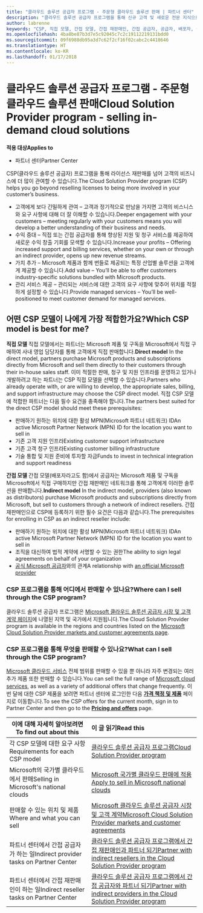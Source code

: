 ```yaml
---
title: "클라우드 솔루션 공급자 프로그램 - 주문형 클라우드 솔루션 판매 | 파트너 센터"
description: "클라우드 솔루션 공급자 프로그램을 통해 신규 고객 및 새로운 전문 지식으로 비즈니스를 성장시킬 수 있습니다."
author: labrenne
keywords: "CSP, 직접 모델, 간접 모델, 간접 재판매인, 간접 공급자, 공급자, 배포자, 클라우드 솔루션 공급자 프로그램"
ms.openlocfilehash: 4ba8be87b3d7e5c92045c7c2c19112219131bdd0
ms.sourcegitcommit: 09f6988db95a3d7c62f2cf16f02cabc2c4418646
ms.translationtype: HT
ms.contentlocale: ko-KR
ms.lasthandoff: 01/17/2018
---
```

# <a name="cloud-solution-provider-program---selling-in-demand-cloud-solutions"></a><span data-ttu-id="6f90b-104">클라우드 솔루션 공급자 프로그램 - 주문형 클라우드 솔루션 판매</span><span class="sxs-lookup"><span data-stu-id="6f90b-104">Cloud Solution Provider program - selling in-demand cloud solutions</span></span> 

**<span data-ttu-id="6f90b-105">적용 대상</span><span class="sxs-lookup"><span data-stu-id="6f90b-105">Applies to</span></span>**

-  <span data-ttu-id="6f90b-106">파트너 센터</span><span class="sxs-lookup"><span data-stu-id="6f90b-106">Partner Center</span></span>

<span data-ttu-id="6f90b-107">CSP(클라우드 솔루션 공급자) 프로그램을 통해 라이선스 재판매를 넘어 고객의 비즈니스에 더 많이 관여할 수 있습니다.</span><span class="sxs-lookup"><span data-stu-id="6f90b-107">The Cloud Solution Provider program (CSP) helps you go beyond reselling licenses to being more involved in your customer’s business.</span></span>
 
- <span data-ttu-id="6f90b-108">고객에게 보다 긴밀하게 관여 – 고객과 정기적으로 만남을 가지면 고객의 비스니스와 요구 사항에 대해 더 잘 이해할 수 있습니다.</span><span class="sxs-lookup"><span data-stu-id="6f90b-108">Deeper engagement with your customers – meeting regularly with your customers means you will develop a better understanding of their business and needs.</span></span>
- <span data-ttu-id="6f90b-109">수익 증대 – 직접 또는 간접 공급자를 통해 향상된 지원 및 청구 서비스를 제공하여 새로운 수익 창출 기회를 모색할 수 있습니다.</span><span class="sxs-lookup"><span data-stu-id="6f90b-109">Increase your profits – Offering increased support and billing services, whether on your own or through an indirect provider, opens up new revenue streams.</span></span>  
- <span data-ttu-id="6f90b-110">가치 추가 – Microsoft 제품과 함께 번들로 제공되는 특정 산업별 솔루션을 고객에게 제공할 수 있습니다.</span><span class="sxs-lookup"><span data-stu-id="6f90b-110">Add value – You’ll be able to offer customers industry-specific solutions bundled with Microsoft products.</span></span>
- <span data-ttu-id="6f90b-111">관리 서비스 제공 – 관리되는 서비스에 대한 고객의 요구 사항에 맞추어 위치를 적절하게 설정할 수 있습니다.</span><span class="sxs-lookup"><span data-stu-id="6f90b-111">Provide managed services – You’ll be well-positioned to meet customer demand for managed services.</span></span> 

## <a name="which-csp-model-is-best-for-me"></a><span data-ttu-id="6f90b-112">어떤 CSP 모델이 나에게 가장 적합한가요?</span><span class="sxs-lookup"><span data-stu-id="6f90b-112">Which CSP model is best for me?</span></span>

<span data-ttu-id="6f90b-113">**직접 모델** 직접 모델에서는 파트너는 Microsoft 제품 및 구독을 Microsoft에서 직접 구매하여 사내 영업 담당자를 통해 고객에게 직접 판매합니다.</span><span class="sxs-lookup"><span data-stu-id="6f90b-113">**Direct model** In the direct model, partners purchase Microsoft products and subscriptions directly from Microsoft and sell them directly to their customers through their in-house sales staff.</span></span> <span data-ttu-id="6f90b-114">이미 적절한 판매, 청구 및 지원 인프라를 운영하고 있거나 개발하려고 하는 파트너는 CSP 직접 모델을 선택할 수 있습니다.</span><span class="sxs-lookup"><span data-stu-id="6f90b-114">Partners who already operate with, or are willing to develop, the appropriate sales, billing, and support infrastructure may choose the CSP direct model.</span></span> <span data-ttu-id="6f90b-115">직접 CSP 모델에 적합한 파트너는 다음 필수 요건을 충족해야 합니다.</span><span class="sxs-lookup"><span data-stu-id="6f90b-115">The partners best suited for the direct CSP model should meet these prerequisites:</span></span>

- <span data-ttu-id="6f90b-116">판매하기 원하는 위치에 대한 활성 MPN(Microsoft 파트너 네트워크) ID</span><span class="sxs-lookup"><span data-stu-id="6f90b-116">An active Microsoft Partner Network (MPN) ID for the location you want to sell in</span></span>
- <span data-ttu-id="6f90b-117">기존 고객 지원 인프라</span><span class="sxs-lookup"><span data-stu-id="6f90b-117">Existing customer support infrastructure</span></span>
- <span data-ttu-id="6f90b-118">기존 고객 청구 인프라</span><span class="sxs-lookup"><span data-stu-id="6f90b-118">Existing customer billing infrastructure</span></span>
- <span data-ttu-id="6f90b-119">기술 통합 및 지원 준비에 투자할 자금</span><span class="sxs-lookup"><span data-stu-id="6f90b-119">Funds to invest in technical integration and support readiness</span></span>

<span data-ttu-id="6f90b-120">**간접 모델** 간접 모델(배포자라고도 함)에서 공급자는 Microsoft 제품 및 구독을 Microsoft에서 직접 구매하지만 간접 재판매인 네트워크를 통해 고객에게 이러한 솔루션을 판매합니다.</span><span class="sxs-lookup"><span data-stu-id="6f90b-120">**Indirect model** In the indirect model, providers (also known as distributors) purchase Microsoft products and subscriptions directly from Microsoft, but sell to customers through a network of indirect resellers.</span></span> <span data-ttu-id="6f90b-121">간접 재판매인으로 CSP에 등록하기 위한 필수 요건은 다음과 같습니다.</span><span class="sxs-lookup"><span data-stu-id="6f90b-121">The prerequisites for enrolling in CSP as an indirect reseller include:</span></span>

- <span data-ttu-id="6f90b-122">판매하기 원하는 위치에 대한 활성 MPN(Microsoft 파트너 네트워크) ID</span><span class="sxs-lookup"><span data-stu-id="6f90b-122">An active Microsoft Partner Network (MPN) ID for the location you want to sell in</span></span>
- <span data-ttu-id="6f90b-123">조직을 대신하여 법적 계약에 서명할 수 있는 권한</span><span class="sxs-lookup"><span data-stu-id="6f90b-123">The ability to sign legal agreements on behalf of your organization</span></span>
- <span data-ttu-id="6f90b-124">[공식 Microsoft 공급자](https://partnercenter.microsoft.com/partner/find-a-provider)와의 관계</span><span class="sxs-lookup"><span data-stu-id="6f90b-124">A relationship with [an official Microsoft provider](https://partnercenter.microsoft.com/partner/find-a-provider)</span></span>

### <a name="where-can-i-sell-through-the-csp-program"></a><span data-ttu-id="6f90b-125">CSP 프로그램을 통해 어디에서 판매할 수 있나요?</span><span class="sxs-lookup"><span data-stu-id="6f90b-125">Where can I sell through the CSP program?</span></span>

<span data-ttu-id="6f90b-126">클라우드 솔루션 공급자 프로그램은 [Microsoft 클라우드 솔루션 공급자 시장 및 고객 계약 페이지](agreements.md)에 나열된 지역 및 국가에서 지원됩니다.</span><span class="sxs-lookup"><span data-stu-id="6f90b-126">The Cloud Solution Provider program is available in the regions and countries listed on the [Microsoft Cloud Solution Provider markets and customer agreements page](agreements.md).</span></span>  

### <a name="what-can-i-sell-through-the-csp-program"></a><span data-ttu-id="6f90b-127">CSP 프로그램을 통해 무엇을 판매할 수 있나요?</span><span class="sxs-lookup"><span data-stu-id="6f90b-127">What can I sell through the CSP program?</span></span>

<span data-ttu-id="6f90b-128">[Microsoft 클라우드 서비스](https://partner.microsoft.com/cloud-solution-provider/products-and-services) 전체 범위를 판매할 수 있을 뿐 아니라 자주 변경되는 여러 추가 제품 또한 판매할 수 있습니다.</span><span class="sxs-lookup"><span data-stu-id="6f90b-128">You can sell the full range of [Microsoft cloud services](https://partner.microsoft.com/cloud-solution-provider/products-and-services), as well as a variety of additional offers that change frequently.</span></span> <span data-ttu-id="6f90b-129">이번 달에 대한 CSP 제품을 보려면 파트너 센터에 로그인한 다음 [**가격 책정 및 제품**](https://partnercenter.microsoft.com/pcv/sales) 페이지로 이동합니다.</span><span class="sxs-lookup"><span data-stu-id="6f90b-129">To see the CSP offers for the current month, sign in to Partner Center and then go to the [**Pricing and offers**](https://partnercenter.microsoft.com/pcv/sales) page.</span></span> 

|**<span data-ttu-id="6f90b-130">이에 대해 자세히 알아보려면</span><span class="sxs-lookup"><span data-stu-id="6f90b-130">To find out about this</span></span>**   |**<span data-ttu-id="6f90b-131">이 글 읽기</span><span class="sxs-lookup"><span data-stu-id="6f90b-131">Read this</span></span>**   |
|---------------------------|:--------------------|
|<span data-ttu-id="6f90b-132">각 CSP 모델에 대한 요구 사항</span><span class="sxs-lookup"><span data-stu-id="6f90b-132">Requirements for each CSP model</span></span>   | [<span data-ttu-id="6f90b-133">클라우드 솔루션 공급자 프로그램</span><span class="sxs-lookup"><span data-stu-id="6f90b-133">Cloud Solution Provider program</span></span>](https://partnercenter.microsoft.com/partner/cloud-solution-provider)|
|<span data-ttu-id="6f90b-134">Microsoft의 국가별 클라우드에서 판매</span><span class="sxs-lookup"><span data-stu-id="6f90b-134">Selling in Microsoft's national clouds</span></span>   | [<span data-ttu-id="6f90b-135">Microsoft 국가별 클라우드 판매에 적용</span><span class="sxs-lookup"><span data-stu-id="6f90b-135">Apply to sell in Microsoft national clouds</span></span>](csp-national-clouds-overview.md)|
|<span data-ttu-id="6f90b-136">판매할 수 있는 위치 및 제품</span><span class="sxs-lookup"><span data-stu-id="6f90b-136">Where and what you can sell</span></span>   |[<span data-ttu-id="6f90b-137">Microsoft 클라우드 솔루션 공급자 시장 및 고객 계약</span><span class="sxs-lookup"><span data-stu-id="6f90b-137">Microsoft Cloud Solution Provider markets and customer agreements</span></span>](agreements.md)|
|<span data-ttu-id="6f90b-138">파트너 센터에서 간접 공급자가 하는 일</span><span class="sxs-lookup"><span data-stu-id="6f90b-138">Indirect provider tasks on Partner Center</span></span>  |[<span data-ttu-id="6f90b-139">클라우드 솔루션 공급자 프로그램에서 간접 재판매인과 파트너 되기</span><span class="sxs-lookup"><span data-stu-id="6f90b-139">Partner with indirect resellers in the Cloud Solution Provider program</span></span>](indirect-provider-tasks-in-partner-center.md)|
|<span data-ttu-id="6f90b-140">파트너 센터에서 간접 재판매인이 하는 일</span><span class="sxs-lookup"><span data-stu-id="6f90b-140">Indirect reseller tasks on Partner Center</span></span>   |[<span data-ttu-id="6f90b-141">클라우드 솔루션 공급자 프로그램에서 간접 공급자와 파트너 되기</span><span class="sxs-lookup"><span data-stu-id="6f90b-141">Partner with indirect providers in the Cloud Solution Provider program</span></span>](indirect-reseller-tasks-in-partner-center.md)|
